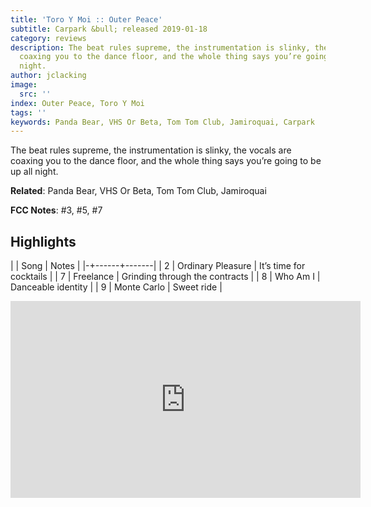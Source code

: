 ```yaml
---
title: 'Toro Y Moi :: Outer Peace'
subtitle: Carpark &bull; released 2019-01-18
category: reviews
description: The beat rules supreme, the instrumentation is slinky, the vocals are
  coaxing you to the dance floor, and the whole thing says you’re going to be up all
  night.
author: jclacking
image:
  src: ''
index: Outer Peace, Toro Y Moi
tags: ''
keywords: Panda Bear, VHS Or Beta, Tom Tom Club, Jamiroquai, Carpark
---
```

The beat rules supreme, the instrumentation is slinky, the vocals are coaxing you to the dance floor, and the whole thing says you’re going to be up all night.<!--more-->

**Related**: Panda Bear, VHS Or Beta, Tom Tom Club, Jamiroquai

**FCC Notes**: #3, #5, #7

## Highlights

| | Song | Notes |
|-+------+-------|
| 2 | Ordinary Pleasure | It’s time for cocktails |
| 7 | Freelance | Grinding through the contracts |
| 8 | Who Am I | Danceable identity |
| 9 | Monte Carlo | Sweet ride |

<div class="tlo-detail-video"><iframe width="560" height="315" src="https://www.youtube.com/embed/Jm6hDWBZXc4" frameborder="0" allow="autoplay; encrypted-media" allowfullscreen></iframe></div>

